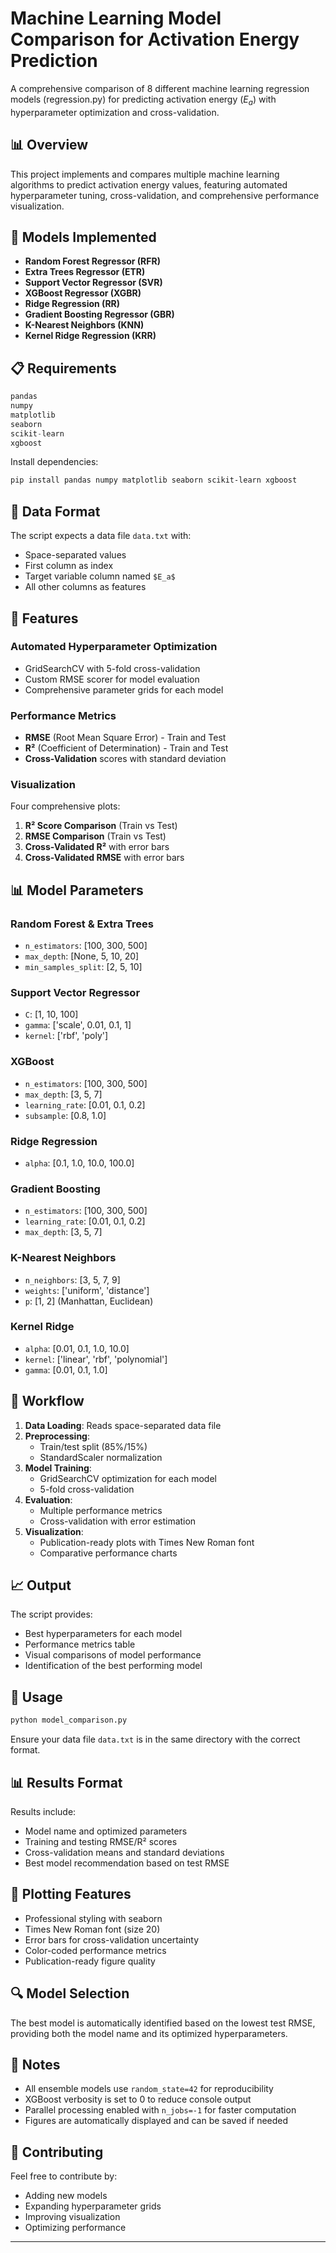 # Machine Learning Model Comparison for Activation Energy Prediction

A comprehensive comparison of 8 different machine learning regression models (regression.py) for predicting activation energy ($E_a$) with hyperparameter optimization and cross-validation.

## 📊 Overview

This project implements and compares multiple machine learning algorithms to predict activation energy values, featuring automated hyperparameter tuning, cross-validation, and comprehensive performance visualization.

## 🔧 Models Implemented

- **Random Forest Regressor (RFR)**
- **Extra Trees Regressor (ETR)**
- **Support Vector Regressor (SVR)**
- **XGBoost Regressor (XGBR)**
- **Ridge Regression (RR)**
- **Gradient Boosting Regressor (GBR)**
- **K-Nearest Neighbors (KNN)**
- **Kernel Ridge Regression (KRR)**

## 📋 Requirements

```python
pandas
numpy
matplotlib
seaborn
scikit-learn
xgboost
```

Install dependencies:
```bash
pip install pandas numpy matplotlib seaborn scikit-learn xgboost
```

## 📁 Data Format

The script expects a data file `data.txt` with:
- Space-separated values
- First column as index
- Target variable column named `$E_a$`
- All other columns as features

## 🚀 Features

### Automated Hyperparameter Optimization
- GridSearchCV with 5-fold cross-validation
- Custom RMSE scorer for model evaluation
- Comprehensive parameter grids for each model

### Performance Metrics
- **RMSE** (Root Mean Square Error) - Train and Test
- **R²** (Coefficient of Determination) - Train and Test
- **Cross-Validation** scores with standard deviation

### Visualization
Four comprehensive plots:
1. **R² Score Comparison** (Train vs Test)
2. **RMSE Comparison** (Train vs Test)
3. **Cross-Validated R²** with error bars
4. **Cross-Validated RMSE** with error bars

## 📊 Model Parameters

### Random Forest & Extra Trees
- `n_estimators`: [100, 300, 500]
- `max_depth`: [None, 5, 10, 20]
- `min_samples_split`: [2, 5, 10]

### Support Vector Regressor
- `C`: [1, 10, 100]
- `gamma`: ['scale', 0.01, 0.1, 1]
- `kernel`: ['rbf', 'poly']

### XGBoost
- `n_estimators`: [100, 300, 500]
- `max_depth`: [3, 5, 7]
- `learning_rate`: [0.01, 0.1, 0.2]
- `subsample`: [0.8, 1.0]

### Ridge Regression
- `alpha`: [0.1, 1.0, 10.0, 100.0]

### Gradient Boosting
- `n_estimators`: [100, 300, 500]
- `learning_rate`: [0.01, 0.1, 0.2]
- `max_depth`: [3, 5, 7]

### K-Nearest Neighbors
- `n_neighbors`: [3, 5, 7, 9]
- `weights`: ['uniform', 'distance']
- `p`: [1, 2] (Manhattan, Euclidean)

### Kernel Ridge
- `alpha`: [0.01, 0.1, 1.0, 10.0]
- `kernel`: ['linear', 'rbf', 'polynomial']
- `gamma`: [0.01, 0.1, 1.0]

## 🔄 Workflow

1. **Data Loading**: Reads space-separated data file
2. **Preprocessing**: 
   - Train/test split (85%/15%)
   - StandardScaler normalization
3. **Model Training**: 
   - GridSearchCV optimization for each model
   - 5-fold cross-validation
4. **Evaluation**: 
   - Multiple performance metrics
   - Cross-validation with error estimation
5. **Visualization**: 
   - Publication-ready plots with Times New Roman font
   - Comparative performance charts

## 📈 Output

The script provides:
- Best hyperparameters for each model
- Performance metrics table
- Visual comparisons of model performance
- Identification of the best performing model

## 🎯 Usage

```bash
python model_comparison.py
```

Ensure your data file `data.txt` is in the same directory with the correct format.

## 📊 Results Format

Results include:
- Model name and optimized parameters
- Training and testing RMSE/R² scores  
- Cross-validation means and standard deviations
- Best model recommendation based on test RMSE

## 🎨 Plotting Features

- Professional styling with seaborn
- Times New Roman font (size 20)
- Error bars for cross-validation uncertainty
- Color-coded performance metrics
- Publication-ready figure quality

## 🔍 Model Selection

The best model is automatically identified based on the lowest test RMSE, providing both the model name and its optimized hyperparameters.

## 📝 Notes

- All ensemble models use `random_state=42` for reproducibility
- XGBoost verbosity is set to 0 to reduce console output
- Parallel processing enabled with `n_jobs=-1` for faster computation
- Figures are automatically displayed and can be saved if needed

## 🤝 Contributing

Feel free to contribute by:
- Adding new models
- Expanding hyperparameter grids
- Improving visualization
- Optimizing performance

---
